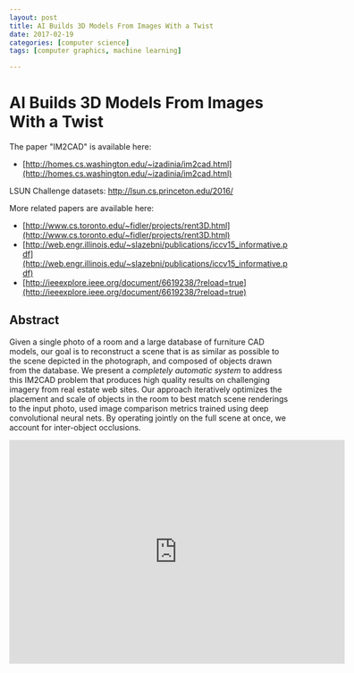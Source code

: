 ```yaml
---
layout: post
title: AI Builds 3D Models From Images With a Twist
date: 2017-02-19
categories: [computer science]
tags: [computer graphics, machine learning]

---
```



# AI Builds 3D Models From Images With a Twist



The paper "IM2CAD" is available here:

* [http://homes.cs.washington.edu/~izadinia/im2cad.html](http://homes.cs.washington.edu/~izadinia/im2cad.html)

LSUN Challenge datasets: http://lsun.cs.princeton.edu/2016/

More related papers are available here:

* [http://www.cs.toronto.edu/~fidler/projects/rent3D.html](http://www.cs.toronto.edu/~fidler/projects/rent3D.html)
* [http://web.engr.illinois.edu/~slazebni/publications/iccv15_informative.pdf](http://web.engr.illinois.edu/~slazebni/publications/iccv15_informative.pdf)
* [http://ieeexplore.ieee.org/document/6619238/?reload=true](http://ieeexplore.ieee.org/document/6619238/?reload=true)

## Abstract

Given a single photo of a room and a large database of furniture CAD models, our goal is to reconstruct a scene that is as similar as possible to the scene depicted in the photograph, and composed of objects drawn from the database. We present a *completely automatic system* to address this IM2CAD problem that produces high quality results on challenging imagery from real estate web sites. Our approach iteratively optimizes the placement and scale of objects in the room to best match scene renderings to the input photo, used image comparison metrics trained using deep convolutional neural nets. By operating jointly on the full scene at once, we account for inter-object occlusions.

<iframe width="600" height="400" src="https://www.youtube.com/embed/kf-KViOuktc" frameborder="0" allowfullscreen></iframe>